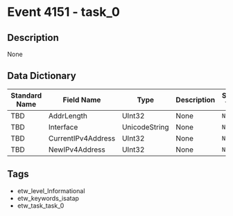 # Event 4151 - task_0

## Description
None

## Data Dictionary
|Standard Name|Field Name|Type|Description|Sample Value|
|---|---|---|---|---|
|TBD|AddrLength|UInt32|None|`None`|
|TBD|Interface|UnicodeString|None|`None`|
|TBD|CurrentIPv4Address|UInt32|None|`None`|
|TBD|NewIPv4Address|UInt32|None|`None`|

## Tags
* etw_level_Informational
* etw_keywords_isatap
* etw_task_task_0